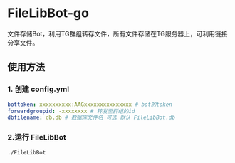 # FileLibBot-go

文件存储Bot，利用TG群组转存文件，所有文件存储在TG服务器上，可利用链接分享文件。

## 使用方法
### 1. 创建 config.yml

```yml
bottoken: xxxxxxxxxx:AAGxxxxxxxxxxxxxxx # bot的token
forwardgroupid: -xxxxxxxx # 转发至群组的id
dbfilename: db.db # 数据库文件名 可选 默认 FileLibBot.db
```
### 2.运行 FileLibBot
```shell
./FileLibBot
```